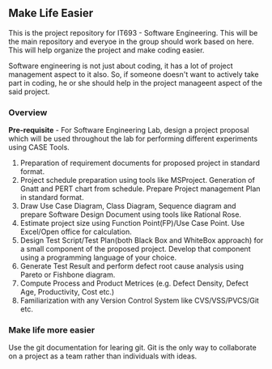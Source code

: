 ## Make Life Easier
This is the project repository for IT693 - Software Engineering.
This will be the main repository and everyoe in the group should work based on here. This will help organize the project and make coding easier.

Software engineering is not just about coding, it has a lot of project management aspect to it also. So, if someone doesn't want to actively take part in coding, he or she should help in the project manageent aspect of the said project. 

### Overview

**Pre-requisite** - For Software Engineering Lab, design a project proposal which will be used throughout the lab for performing different experiments using CASE Tools.

1. Preparation of requirement documents for proposed project in standard format.
2. Project schedule preparation using tools like MSProject. Generation of Gnatt and PERT chart from schedule. Prepare Project management Plan in standard format.
3. Draw Use Case Diagram, Class Diagram, Sequence diagram and prepare Software Design Document using tools like Rational Rose.
4. Estimate project size using Function Point(FP)/Use Case Point. Use Excel/Open office for calculation.
5. Design Test Script/Test Plan(both Black Box and WhiteBox approach) for a small component of the proposed project. Develop that component using a programming language of your choice.
6. Generate Test Result and perform defect root cause analysis using Pareto or Fishbone diagram.
7. Compute Process and Product Metrices (e.g. Defect Density, Defect Age, Productivity, Cost etc.)
8. Familiarization with any Version Control System like CVS/VSS/PVCS/Git etc.

### Make life more easier
Use the git documentation for learing git. Git is the only way to collaborate on a project as a team rather than individuals with ideas.